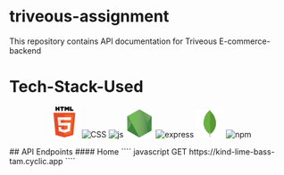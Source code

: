﻿# triveous-assignment
This repository contains API documentation for Triveous E-commerce-backend
# Tech-Stack-Used
<p align = "center">
<img src="https://github.com/PrinceCorwin/Useful-tech-icons/blob/main/images/HTML.png" alt="html" width="55" height="55"/>
<img src="https://user-images.githubusercontent.com/25181517/183898674-75a4a1b1-f960-4ea9-abcb-637170a00a75.png" alt="CSS" width="50" height="55"/>
<img src="https://user-images.githubusercontent.com/25181517/117447155-6a868a00-af3d-11eb-9cfe-245df15c9f3f.png" alt="js" width="50" height="50"/>
<img src="https://raw.githubusercontent.com/PrinceCorwin/Useful-tech-icons/main/images/nodejs.png" alt="nodejs" width="50" height="50"/>
<img src="https://res.cloudinary.com/kc-cloud/images/f_auto,q_auto/v1651772163/expressjslogo/expressjslogo.webp?_i=AA" alt="express" width="50" height="50"/>
<img src="https://raw.githubusercontent.com/PrinceCorwin/Useful-tech-icons/main/images/mongodb-leaf.png" alt="mongo" width="50" height="50"/> 
<img src="https://user-images.githubusercontent.com/25181517/121401671-49102800-c959-11eb-9f6f-74d49a5e1774.png" alt="npm" width="50" height="50"/>
  
</p>
## API Endpoints
   #### Home
   ```` javascript
   GET https://kind-lime-bass-tam.cyclic.app
   ````
 
